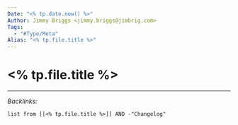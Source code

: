 ```yaml
---
Date: "<% tp.date.now() %>"
Author: Jimmy Briggs <jimmy.briggs@jimbrig.com>
Tags:
  - "#Type/Meta"
Alias: "<% tp.file.title %>"
---
```


# \<% tp.file.title %>

---

*Backlinks:*

````dataview
list from [[<% tp.file.title %>]] AND -"Changelog"
````
